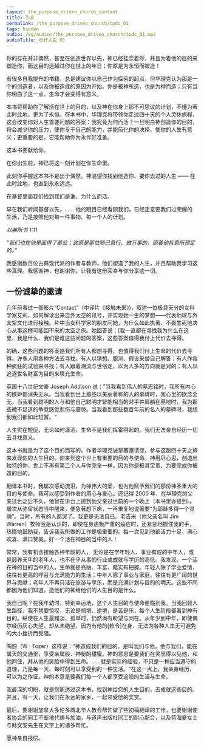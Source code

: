 ```yaml
---
layout: the_purpose_driven_church_content
title: 引言
permalink: /the_purpose_driven_church/tpdc_01
tags: hidden
audio: /wg/audios/the_purpose_driven_church/tpdc_01.mp3
audioTitle: 标杆人生 01
---
```


你的存在并非偶然，甚至在创造世界以先，神已经挂念着你，并且为着他的目的来塑造你，而这目的远超过你在世上的年日；你原是为永恒而被造！

有很多自我提升的书籍，总是建议你以自己作为探索的起点，但华理克认为那是一个的创造者，以及你被造成的原因为开始。你是被神所造，也是为神而造；只有当你明白了这一点，生命才会变得有意义。

本书将帮助你了解活在世上的目的，以及神在你身上那不可思议的计划，不懂为著此时此地，更为了永恒。在本书中，华理克将带领你走过四十天的个人灵休旅程，这会改变你对人生首要问题的答案：我究竟为何而活？一旦明白神创造你的目的，将会减少你的压力，使你专于自己的能力，并能简化你的决择，使你的人生有意义；更重要的是，它能帮助你为永作好准备。

这本书要献给你。

在你出生前，神已将这一刻计划在你生命里。 

此刻你手握这本书不是出于偶然。神渴望你找到他造你、要你去过的人生 —— 在此时此地，也直到永永远远。

在基督里面我们找到我们是谁、为什么而活。 

早在我们听闻基督以先，...... 他的眼目已经看顾我们，已经定意要我们过荣耀的生活，乃是按照他对每一件事物、每一个人的计划。

*以弗所书 1:11*

*“我们也在他里面得了基业；这原是那位随己意行、做万事的，照着他旨意所预定的。”*

我感谢数百位古典现代派的作者与教师，他们塑造了我的人生，并且帮助我学习这些真理。我感谢神，也谢谢你。让我有这份荣幸与你分享这一切。

## 一份诚挚的邀请

几年前看过一部影片“Contact”（中译片《接触未来》)，叙述一位极具天分的女科学家艾莉，如何解读出来自外太空的讯号，并实现她一生的梦想——代表地球与外太空文化进行接触。片中当女科学家的朋友问她，为什么如此执著、不畏生死地决心从事这程可能回不来的太空之旅。她回答说：[我一直都在寻找我为什么在这里、我是什么、我们是谁这些问题的答案，这些答案值得我付上代价去寻得。

的确，这些问题的答案是我们所有人都想寻得，也值得我们付上生命的代价去寻得。许多人用各种方法去寻找。有人以猜想、臆测、假设来替自己解答；有人作各种疯狂的试验来寻找；有人跟着潮流与世俗走，以为人多的方向就是对的；有人以追逐世名财富为目的来填充生命。

英国十八世纪文豪 Joseph Addison 说：”当我看到伟人的墓志铭时，我所有内心的嫉妒都消失无从。当我看到世上那些以美丽著称的人的墓碑时，我心里的欲念全无。当我看到聪明的人与和他自己聪明才智能相当的对手并肩躺在墓地时，我为那些微不足道的争竞感觉悲伤与震惊。当我看到那些数百年前的名人的墓碑时，我想到我们都如此短暂。“

人生实在短促，无论如何潇洒，生命不是我们挥霍得起的。我们无法亲自经历一切去寻找意义。

这本书就是为了这个目的而写的。作者华理克诚挚著邀请您，参与这趟四十天之旅来发现你的人生目的。你来到这个世上有重要的目的与使命。神用尽心思，创造出独特的你，世上不再有第二个人与你完全一样。因为你是极其宝贵、为要完成你被造的目的。

翻译本书时，我屡次感动流泪，为神伟大的爱，也为他赋予我们的那份神圣重大的目的与使命。我可以感受到作者的用心与爱心。还记得 2000 年，在华理克的父亲过世之后不久，他曾在讲台上提到他父亲过世前的一个晚上（本书里亦提到)，屡次从弥留状态当中醒来，便急著想下床，一再重复地说著要“为耶稣多得一个灵魂”。当时，所有的人都哭了。我更是无法自已。老吉米（他父亲名叫 Jim Warren）牧师我是认识的，即使在身患极严重的癌症时，还紧紧地握住我的手，热情地鼓励我，告诉我我所做的工作是极重要的。每一次见到他都活力十足、满心欢喜、满口赞美。好一个活在神目的当中的人！

常常，我有机会接触各种年龄的人， 无论是在学年轻人、事业有成的中年人，或是颐养天年的老年人，也不在乎从事的行业或成就与学历的高低。我发现，一个活在神的目的当中的人，生命就是亮丽、丰富、踏实有把握。年轻人除了学业爱情，往往有更高的呼召与充满能力的生活；中年人除了事业与家庭，往往有更广阔的世界与贡献；老年人不再只活在旅游与享乐，而是充满计划与目的的明天。这些不同都因为他们知道，造他们的神给他们的人生目的是什么。

我自己呢？在我年幼时，特别幸运地，这个人生目的与使命便临到我。当我回顾人生路径，我不禁要惊叹，无论是顺境、逆境，是苦是乐，每个人生阶段都看到神有目的。纵使在人生最黯淡、孤单时，仍然满有盼望与同在。从年少到中年，即使偶尔经历灰心失望，却从未绝望，因为有他的[敕令]在身，无法为各种人生无可避免的大小挫折而受阻。

陶恕（W · Tozer）这样说：“神造成我们的目的，是叫我们与他，他与我们，能在属天的交通里，享受亲属般、神秘的甜蜜。神的意思是要我们在灵里得以见他，和他同住，并从他的笑脸中得到生命。......就是实际的经验，不只是一种应当遵守的道理，乃是每一天、每时刻可以享受到的一种生活。“在这一点上，我亲身经历，可以为之作证。神的本意是要我们每一个人都享受这般的生活与生命。

我最深的切盼，就是您能透过这本书，找到神给您的人生目的，去成就这些目的。并且，有一天，让我们在永远的家乡，一起领受他的奖赏。

最后，要谢谢加拿大多伦多城北华人教会帮忙做了些初稿翻译的工作，也要谢谢使者协会的同工不断地代祷与加油，与道声出版社同工的耐心配合，以及蒋海夏女士与稣文安先生在文字上的诸多帮忙。

愿神亲自报偿。

